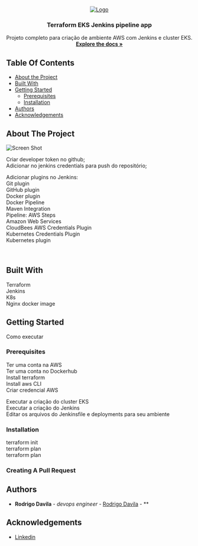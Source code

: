 <br/>
<p align="center">
  <a href="https://github.com/rrddevops/bootcamp2">
    <img src="https://amlanscloud.com/static/9def0d99a7abafd287ee1546d83c3fd4/d6be1/ekspipeline.png" alt="Logo">
  </a>

  <h3 align="center">Terraform EKS Jenkins pipeline app</h3>

  <p align="center">
    Projeto completo para criação de ambiente AWS com Jenkins e cluster EKS.
    <br/>
    <a href="https://github.com/rrddevops/bootcamp2"><strong>Explore the docs »</strong></a>
    <br/>
</p>

## Table Of Contents

* [About the Project](#about-the-project)
* [Built With](#built-with)
* [Getting Started](#getting-started)
  * [Prerequisites](#prerequisites)
  * [Installation](#installation)
* [Authors](#authors)
* [Acknowledgements](#acknowledgements)

## About The Project

![Screen Shot](https://i.ytimg.com/vi/Hz_zWe64uyY/hqdefault.jpg)

Criar developer token no github;<br/>
Adicionar no jenkins credentials para push do repositório;<br/>

Adicionar plugins no Jenkins:<br/>
Git plugin <br/>
GitHub plugin<br/>
Docker plugin<br/>
Docker Pipeline<br/>
Maven Integration<br/>
Pipeline: AWS Steps<br/>
Amazon Web Services <br/>
CloudBees AWS Credentials Plugin<br/>
Kubernetes Credentials Plugin <br/>
Kubernetes plugin <br/>

<br/>

## Built With

Terraform<br/>
Jenkins<br/>
K8s<br/>
Nginx docker image<br/>

## Getting Started

Como executar<br/>

### Prerequisites

Ter uma conta na AWS<br/>
Ter uma conta no Dockerhub<br/>
Install terraform<br/>
Install aws CLI<br/>
Criar credencial AWS<br/>

Executar a criação do cluster EKS<br/>
Executar a criação do Jenkins<br/>
Editar os arquivos do Jenkinsfile e deployments para seu ambiente<br/>


### Installation

terraform init<br/>
terraform plan<br/>
terraform plan<br/>

### Creating A Pull Request



## Authors

* **Rodrigo Davila** - *devops engineer* - [Rodrigo Davila](https://github.com/rrddevops) - **

## Acknowledgements

* [Linkedin](https://www.linkedin.com/in/rodrigordavila/)
